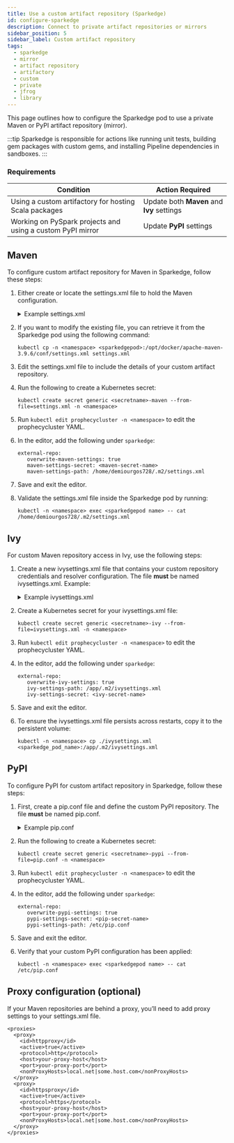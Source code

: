 ```yaml
---
title: Use a custom artifact repository (Sparkedge)
id: configure-sparkedge
description: Connect to private artifact repositories or mirrors
sidebar_position: 5
sidebar_label: Custom artifact repository
tags:
  - sparkedge
  - mirror
  - artifact repository
  - artifactory
  - custom
  - private
  - jfrog
  - library
---
```


This page outlines how to configure the Sparkedge pod to use a private Maven or PyPI artifact repository (mirror).

:::tip
Sparkedge is responsible for actions like running unit tests, building gem packages with custom gems, and installing Pipeline dependencies in sandboxes.
:::

### Requirements

| **Condition**                                              | **Action Required**                        |
| ---------------------------------------------------------- | ------------------------------------------ |
| Using a custom artifactory for hosting Scala packages      | Update both **Maven** and **Ivy** settings |
| Working on PySpark projects and using a custom PyPI mirror | Update **PyPI** settings                   |

## Maven

To configure custom artifact repository for Maven in Sparkedge, follow these steps:

1. Either create or locate the settings.xml file to hold the Maven configuration.

   <details>

     <summary>Example settings.xml</summary>

   ```
   <?xml version="1.0" encoding="UTF-8"?>
   <settings xmlns="http://maven.apache.org/SETTINGS/1.0.0" xmlns:xsi="http://www.w3.org/2001/XMLSchema-instance" xsi:schemaLocation="http://maven.apache.org/SETTINGS/1.0.0 http://maven.apache.org/xsd/settings-1.0.0.xsd">
      <servers>
         <server>
               <id>prophecy-repository</id>
               <username>${env.ARTIFACTORY_USERNAME}</username>
               <password>${env.ARTIFACTORY_PASSWORD}</password>
         </server>
         <server>
               <id>release-http-unblocker</id>
               <username>${env.ARTIFACTORY_USERNAME}</username>
               <password>${env.ARTIFACTORY_PASSWORD}</password>
         </server>
      </servers>
      <profiles>
         <profile>
               <id>maven-https</id>
               <activation>
                  <activeByDefault>true</activeByDefault>
               </activation>
               <properties>
                  <altDeploymentRepository>prophecy-repository::default::http://artifactory:8081/artifactory/repository/maven-internal/</altDeploymentRepository>
               </properties>
               <repositories>
                  <repository>
                     <id>central1</id>
                     <url>https://your.private-mirror.com/artifactory/maven-external/</url>
                     <snapshots>
                           <enabled>false</enabled>
                     </snapshots>
                     <releases>
                           <updatePolicy>always</updatePolicy>
                     </releases>
                  </repository>
                  <repository>
                     <id>oss1-staging-repo</id>
                     <name>oss1-staging-repository</name>
                     <url>https://s01.oss.sonatype.org/content/groups/staging//</url>
                     <releases>
                           <updatePolicy>always</updatePolicy>
                     </releases>
                  </repository>
                  <repository>
                     <id>prophecy-internal-repo</id>
                     <name>prophecy-repository</name>
                     <url>http://artifactory:8081/artifactory/repository/maven-internal/</url>
                     <releases>
                           <updatePolicy>always</updatePolicy>
                     </releases>
                  </repository>
               </repositories>
               <pluginRepositories>
                  <pluginRepository>
                     <id>central1</id>
                     <url>https://your.private-mirror.com/artifactory/maven-external/</url>
                     <snapshots>
                           <enabled>false</enabled>
                     </snapshots>
                  </pluginRepository>
               </pluginRepositories>
         </profile>
      </profiles>
      <mirrors>
         <mirror>
               <id>release-http-unblocker</id>
               <mirrorOf>prophecy-internal-repo</mirrorOf>
               <name>prophecy-repository</name>
               <url>http://artifactory:8081/artifactory/repository/maven-internal/</url>
         </mirror>
      </mirrors>
   </settings>
   ```

   </details>

1. If you want to modify the existing file, you can retrieve it from the Sparkedge pod using the following command:

   ```
   kubectl cp -n <namespace> <sparkedgepod>:/opt/docker/apache-maven-3.9.6/conf/settings.xml settings.xml
   ```

1. Edit the settings.xml file to include the details of your custom artifact repository.
1. Run the following to create a Kubernetes secret:

   ```
   kubectl create secret generic <secretname>-maven --from-file=settings.xml -n <namespace>
   ```

1. Run `kubectl edit prophecycluster -n <namespace>` to edit the prophecycluster YAML.
1. In the editor, add the following under `sparkedge`:

   ```
   external-repo:
      overwrite-maven-settings: true
      maven-settings-secret: <maven-secret-name>
      maven-settings-path: /home/demiourgos728/.m2/settings.xml
   ```

1. Save and exit the editor.
1. Validate the settings.xml file inside the Sparkedge pod by running:

   ```
   kubectl -n <namespace> exec <sparkedgepod name> -- cat /home/demiourgos728/.m2/settings.xml
   ```

## Ivy

For custom Maven repository access in Ivy, use the following steps:

1. Create a new ivysettings.xml file that contains your custom repository credentials and resolver configuration. The file **must** be named ivysettings.xml. Example:

   <details>
      <summary>Example ivysettings.xml</summary>

   ```
   <ivysettings>
      <settings defaultResolver="default"/>
      <credentials>
         <credential host="https://your.private-mirror.com/artifactory/maven-external/"
                     realm="Your Realm" username="your-username" passwd="your-password"/>
      </credentials>
      <resolvers>
         <ibiblio name="custom-artifactory" m2compatible="true"
                  root="https://your.private-mirror.com/artifactory/maven-external/"/>
         <ibiblio name="central" m2compatible="true"/>
         <chain name="default">
               <resolver ref="custom-artifactory"/>
         </chain>
      </resolvers>
   </ivysettings>
   ```

   </details>

1. Create a Kubernetes secret for your ivysettings.xml file:

   ```
   kubectl create secret generic <secretname>-ivy --from-file=ivysettings.xml -n <namespace>
   ```

1. Run `kubectl edit prophecycluster -n <namespace>` to edit the prophecycluster YAML.
1. In the editor, add the following under `sparkedge`:

   ```
   external-repo:
      overwrite-ivy-settings: true
      ivy-settings-path: /app/.m2/ivysettings.xml
      ivy-settings-secret: <ivy-secret-name>
   ```

1. Save and exit the editor.
1. To ensure the ivysettings.xml file persists across restarts, copy it to the persistent volume:

   ```
   kubectl -n <namespace> cp ./ivysettings.xml <sparkedge_pod_name>:/app/.m2/ivysettings.xml
   ```

## PyPI

To configure PyPI for custom artifact repository in Sparkedge, follow these steps:

1. First, create a pip.conf file and define the custom PyPI repository. The file **must** be named pip.conf.

   <details>
      <summary>Example pip.conf</summary>

   ```
   [global]
   index-url=https://yourcompany.com/artifactory/api/pypi/pypi/simple
   ```

   </details>

1. Run the following to create a Kubernetes secret:

   ```
   kubectl create secret generic <secretname>-pypi --from-file=pip.conf -n <namespace>
   ```

1. Run `kubectl edit prophecycluster -n <namespace>` to edit the prophecycluster YAML.
1. In the editor, add the following under `sparkedge`:

   ```
   external-repo:
      overwrite-pypi-settings: true
      pypi-settings-secret: <pip-secret-name>
      pypi-settings-path: /etc/pip.conf
   ```

1. Save and exit the editor.
1. Verify that your custom PyPI configuration has been applied:

   ```
   kubectl -n <namespace> exec <sparkedgepod name> -- cat /etc/pip.conf
   ```

## Proxy configuration (optional)

If your Maven repositories are behind a proxy, you’ll need to add proxy settings to your settings.xml file.

```
<proxies>
  <proxy>
    <id>httpproxy</id>
    <active>true</active>
    <protocol>http</protocol>
    <host>your-proxy-host</host>
    <port>your-proxy-port</port>
    <nonProxyHosts>local.net|some.host.com</nonProxyHosts>
  </proxy>
  <proxy>
    <id>httpsproxy</id>
    <active>true</active>
    <protocol>https</protocol>
    <host>your-proxy-host</host>
    <port>your-proxy-port</port>
    <nonProxyHosts>local.net|some.host.com</nonProxyHosts>
  </proxy>
</proxies>
```
